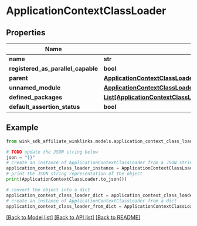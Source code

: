 # ApplicationContextClassLoader


## Properties

Name | Type | Description | Notes
------------ | ------------- | ------------- | -------------
**name** | **str** |  | [optional] 
**registered_as_parallel_capable** | **bool** |  | [optional] 
**parent** | [**ApplicationContextClassLoaderParent**](ApplicationContextClassLoaderParent.md) |  | [optional] 
**unnamed_module** | [**ApplicationContextClassLoaderParentUnnamedModule**](ApplicationContextClassLoaderParentUnnamedModule.md) |  | [optional] 
**defined_packages** | [**List[ApplicationContextClassLoaderParentDefinedPackagesInner]**](ApplicationContextClassLoaderParentDefinedPackagesInner.md) |  | [optional] 
**default_assertion_status** | **bool** |  | [optional] 

## Example

```python
from wink_sdk_affiliate_winklinks.models.application_context_class_loader import ApplicationContextClassLoader

# TODO update the JSON string below
json = "{}"
# create an instance of ApplicationContextClassLoader from a JSON string
application_context_class_loader_instance = ApplicationContextClassLoader.from_json(json)
# print the JSON string representation of the object
print(ApplicationContextClassLoader.to_json())

# convert the object into a dict
application_context_class_loader_dict = application_context_class_loader_instance.to_dict()
# create an instance of ApplicationContextClassLoader from a dict
application_context_class_loader_from_dict = ApplicationContextClassLoader.from_dict(application_context_class_loader_dict)
```
[[Back to Model list]](../README.md#documentation-for-models) [[Back to API list]](../README.md#documentation-for-api-endpoints) [[Back to README]](../README.md)


